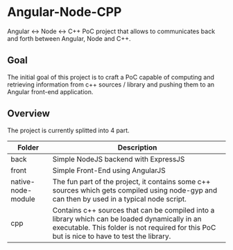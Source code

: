 # Angular-Node-CPP
Angular <-> Node <-> C++
PoC project that allows to communicates back and forth between Angular, Node and C++.

## Goal
The initial goal of this project is to craft a PoC capable of computing and retrieving information from c++ sources / library and pushing them to an Angular front-end application.

## Overview
The project is currently splitted into 4 part.

Folder | Description
------------ | -------------
back | Simple NodeJS backend with ExpressJS
front | Simple Front-End using AngularJS
native-node-module | The fun part of the project, it contains some c++ sources which gets compiled using node-gyp and can then by used in a typical node script.
cpp | Contains c++ sources that can be compiled into a library which can be loaded dynamically in an executable. This folder is not required for this PoC but is nice to have to test the library.
